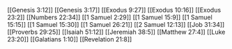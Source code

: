 [[Genesis 3:12]]
[[Genesis 3:17]]
[[Exodus 9:27]]
[[Exodus 10:16]]
[[Exodus 23:2]]
[[Numbers 22:34]]
[[1 Samuel 2:29]]
[[1 Samuel 15:9]]
[[1 Samuel 15:15]]
[[1 Samuel 15:30]]
[[1 Samuel 26:21]]
[[2 Samuel 12:13]]
[[Job 31:34]]
[[Proverbs 29:25]]
[[Isaiah 51:12]]
[[Jeremiah 38:5]]
[[Matthew 27:4]]
[[Luke 23:20]]
[[Galatians 1:10]]
[[Revelation 21:8]]
